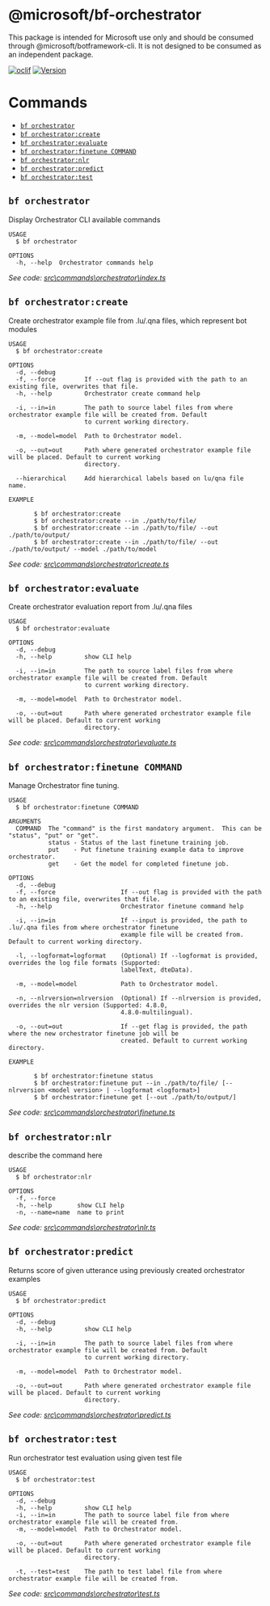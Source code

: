 @microsoft/bf-orchestrator
======================

This package is intended for Microsoft use only and should be consumed through @microsoft/botframework-cli. It is not designed to be consumed as an independent package.

[![oclif](https://img.shields.io/badge/cli-oclif-brightgreen.svg)](https://oclif.io)
[![Version](https://img.shields.io/npm/v/@microsoft/bf-luis-cli.svg)](https://npmjs.org/package/@microsoft/bf-luis-cli)

# Commands
<!-- commands -->
* [`bf orchestrator`](#bf-orchestrator)
* [`bf orchestrator:create`](#bf-orchestratorcreate)
* [`bf orchestrator:evaluate`](#bf-orchestratorevaluate)
* [`bf orchestrator:finetune COMMAND`](#bf-orchestratorfinetune-command)
* [`bf orchestrator:nlr`](#bf-orchestratornlr)
* [`bf orchestrator:predict`](#bf-orchestratorpredict)
* [`bf orchestrator:test`](#bf-orchestratortest)

## `bf orchestrator`

Display Orchestrator CLI available commands

```
USAGE
  $ bf orchestrator

OPTIONS
  -h, --help  Orchestrator commands help
```

_See code: [src\commands\orchestrator\index.ts](https://github.com/microsoft/botframework-cli/blob/v1.0.0/src\commands\orchestrator\index.ts)_

## `bf orchestrator:create`

Create orchestrator example file from .lu/.qna files, which represent bot modules

```
USAGE
  $ bf orchestrator:create

OPTIONS
  -d, --debug
  -f, --force        If --out flag is provided with the path to an existing file, overwrites that file.
  -h, --help         Orchestrator create command help

  -i, --in=in        The path to source label files from where orchestrator example file will be created from. Default
                     to current working directory.

  -m, --model=model  Path to Orchestrator model.

  -o, --out=out      Path where generated orchestrator example file will be placed. Default to current working
                     directory.

  --hierarchical     Add hierarchical labels based on lu/qna file name.

EXAMPLE

       $ bf orchestrator:create 
       $ bf orchestrator:create --in ./path/to/file/
       $ bf orchestrator:create --in ./path/to/file/ --out ./path/to/output/
       $ bf orchestrator:create --in ./path/to/file/ --out ./path/to/output/ --model ./path/to/model
```

_See code: [src\commands\orchestrator\create.ts](https://github.com/microsoft/botframework-cli/blob/v1.0.0/src\commands\orchestrator\create.ts)_

## `bf orchestrator:evaluate`

Create orchestrator evaluation report from .lu/.qna files

```
USAGE
  $ bf orchestrator:evaluate

OPTIONS
  -d, --debug
  -h, --help         show CLI help

  -i, --in=in        The path to source label files from where orchestrator example file will be created from. Default
                     to current working directory.

  -m, --model=model  Path to Orchestrator model.

  -o, --out=out      Path where generated orchestrator example file will be placed. Default to current working
                     directory.
```

_See code: [src\commands\orchestrator\evaluate.ts](https://github.com/microsoft/botframework-cli/blob/v1.0.0/src\commands\orchestrator\evaluate.ts)_

## `bf orchestrator:finetune COMMAND`

Manage Orchestrator fine tuning.

```
USAGE
  $ bf orchestrator:finetune COMMAND

ARGUMENTS
  COMMAND  The "command" is the first mandatory argument.  This can be "status", "put" or "get".
           status - Status of the last finetune training job.
           put    - Put finetune training example data to improve orchestrator.
           get    - Get the model for completed finetune job.

OPTIONS
  -d, --debug
  -f, --force                  If --out flag is provided with the path to an existing file, overwrites that file.
  -h, --help                   Orchestrator finetune command help

  -i, --in=in                  If --input is provided, the path to .lu/.qna files from where orchestrator finetune
                               example file will be created from. Default to current working directory.

  -l, --logformat=logformat    (Optional) If --logformat is provided, overrides the log file formats (Supported:
                               labelText, dteData).

  -m, --model=model            Path to Orchestrator model.

  -n, --nlrversion=nlrversion  (Optional) If --nlrversion is provided, overrides the nlr version (Supported: 4.8.0,
                               4.8.0-multilingual).

  -o, --out=out                If --get flag is provided, the path where the new orchestrator finetune job will be
                               created. Default to current working directory.

EXAMPLE

       $ bf orchestrator:finetune status
       $ bf orchestrator:finetune put --in ./path/to/file/ [--nlrversion <model version> | --logformat <logformat>]
       $ bf orchestrator:finetune get [--out ./path/to/output/]
```

_See code: [src\commands\orchestrator\finetune.ts](https://github.com/microsoft/botframework-cli/blob/v1.0.0/src\commands\orchestrator\finetune.ts)_

## `bf orchestrator:nlr`

describe the command here

```
USAGE
  $ bf orchestrator:nlr

OPTIONS
  -f, --force
  -h, --help       show CLI help
  -n, --name=name  name to print
```

_See code: [src\commands\orchestrator\nlr.ts](https://github.com/microsoft/botframework-cli/blob/v1.0.0/src\commands\orchestrator\nlr.ts)_


## `bf orchestrator:predict`

Returns score of given utterance using previously created orchestrator examples

```
USAGE
  $ bf orchestrator:predict

OPTIONS
  -d, --debug
  -h, --help         show CLI help

  -i, --in=in        The path to source label files from where orchestrator example file will be created from. Default
                     to current working directory.

  -m, --model=model  Path to Orchestrator model.

  -o, --out=out      Path where generated orchestrator example file will be placed. Default to current working
                     directory.
```

_See code: [src\commands\orchestrator\predict.ts](https://github.com/microsoft/botframework-cli/blob/v1.0.0/src\commands\orchestrator\predict.ts)_

## `bf orchestrator:test`

Run orchestrator test evaluation using given test file

```
USAGE
  $ bf orchestrator:test

OPTIONS
  -d, --debug
  -h, --help         show CLI help
  -i, --in=in        The path to source label file from where orchestrator example file will be created from.
  -m, --model=model  Path to Orchestrator model.

  -o, --out=out      Path where generated orchestrator example file will be placed. Default to current working
                     directory.

  -t, --test=test    The path to test label file from where orchestrator example file will be created from.
```

_See code: [src\commands\orchestrator\test.ts](https://github.com/microsoft/botframework-cli/blob/v1.0.0/src\commands\orchestrator\test.ts)_
<!-- commandsstop -->